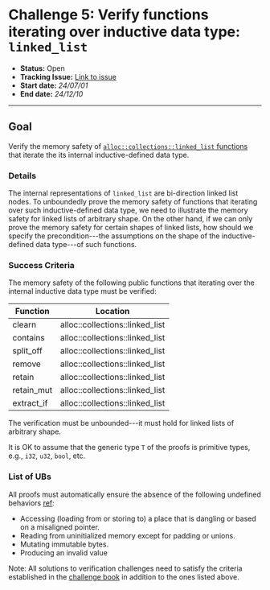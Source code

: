 # Challenge 5: Verify functions iterating over inductive data type: `linked_list`

- **Status:** Open
- **Tracking Issue:** [Link to issue](https://github.com/model-checking/verify-rust-std/issues/29)
- **Start date:** *24/07/01*
- **End date:** *24/12/10*

-------------------


## Goal

Verify the memory safety of [`alloc::collections::linked_list` functions](https://github.com/rust-lang/rust/blob/c290e9de32e8ba6a673ef125fde40eadd395d170/library/alloc/src/collections/linked_list.rs) that iterate the its internal inductive-defined data type.

### Details

The internal representations of `linked_list` are bi-direction linked list nodes. To unboundedly prove the memory safety of functions that iterating over such inductive-defined data type, we need to illustrate the memory safety for linked lists of arbitrary shape. On the other hand, if we can only prove the memory safety for certain shapes of linked lists, how should we specify the precondition---the assumptions on the shape of the inductive-defined data type---of such functions.  


### Success Criteria

The memory safety of the following public functions that iterating over the internal inductive data type must be verified:

| Function | Location |
|---------|---------|
|clearn | alloc::collections::linked_list |
|contains| alloc::collections::linked_list |
|split_off| alloc::collections::linked_list |
|remove| alloc::collections::linked_list |
|retain| alloc::collections::linked_list |
|retain_mut| alloc::collections::linked_list |
|extract_if| alloc::collections::linked_list |


The verification must be unbounded---it must hold for linked lists of arbitrary shape.

It is OK to assume that the generic type `T` of the proofs is primitive types, e.g., `i32`, `u32`, `bool`, etc.

### List of UBs

All proofs must automatically ensure the absence of the following undefined behaviors [ref](https://github.com/rust-lang/reference/blob/142b2ed77d33f37a9973772bd95e6144ed9dce43/src/behavior-considered-undefined.md):

* Accessing (loading from or storing to) a place that is dangling or based on a misaligned pointer.
* Reading from uninitialized memory except for padding or unions.
* Mutating immutable bytes.
* Producing an invalid value


Note: All solutions to verification challenges need to satisfy the criteria established in the [challenge book](../general-rules.md)
in addition to the ones listed above.
